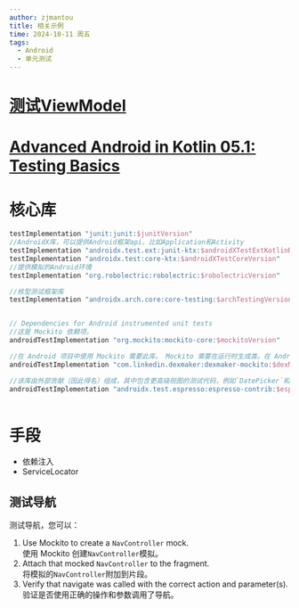 ```yaml
---
author: zjmantou
title: 相关示例
time: 2024-10-11 周五
tags:
  - Android
  - 单元测试
---
```

# [测试ViewModel](https://developer.android.com/codelabs/basic-android-kotlin-compose-test-viewmodel?hl=zh-cn#3) 

# [Advanced Android in Kotlin 05.1: Testing Basics](https://developer.android.com/codelabs/advanced-android-kotlin-training-testing-basics)


# 核心库 

```groovy
testImplementation "junit:junit:$junitVersion"  
//AndroidX库，可以提供Android框架api，比如Application和Activity
testImplementation "androidx.test.ext:junit-ktx:$androidXTestExtKotlinRunnerVersion"  
testImplementation "androidx.test:core-ktx:$androidXTestCoreVersion"  
//提供模拟的Android环境
testImplementation "org.robolectric:robolectric:$robolectricVersion"  

//核型测试框架库
testImplementation "androidx.arch.core:core-testing:$archTestingVersion"


// Dependencies for Android instrumented unit tests
//这是 Mockito 依赖项。
androidTestImplementation "org.mockito:mockito-core:$mockitoVersion"

//在 Android 项目中使用 Mockito 需要此库。 Mockito 需要在运行时生成类。在 Android 上，这是使用 dex 字节代码完成的，因此该库使 Mockito 能够在 Android 上运行时生成对象
androidTestImplementation "com.linkedin.dexmaker:dexmaker-mockito:$dexMakerVersion" 

//该库由外部贡献（因此得名）组成，其中包含更高级视图的测试代码，例如`DatePicker`和`RecyclerView` 。它还包含可访问性检查和稍后介绍的名为`CountingIdlingResource`的类。
androidTestImplementation "androidx.test.espresso:espresso-contrib:$espressoVersion"



```

# 手段 

- 依赖注入 
- ServiceLocator 


## 测试导航 

测试导航，您可以：

1. Use Mockito to create a `NavController` mock.  
    使用 Mockito 创建`NavController`模拟。
2. Attach that mocked `NavController` to the fragment.  
    将模拟的`NavController`附加到片段。
3. Verify that navigate was called with the correct action and parameter(s).  
    验证是否使用正确的操作和参数调用了导航。

